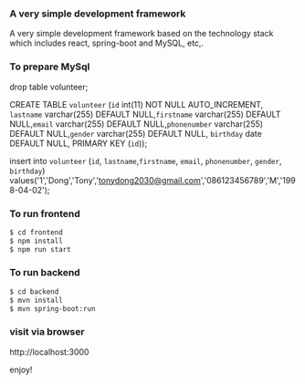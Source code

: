 ### A very simple development framework
A very simple development framework based on the technology stack which includes react, spring-boot and MySQL, etc,. 

### To prepare MySql
drop table volunteer; 

CREATE TABLE `volunteer` (`id` int(11) NOT NULL AUTO_INCREMENT, `lastname` varchar(255) DEFAULT NULL,`firstname` varchar(255) DEFAULT NULL,`email` varchar(255) DEFAULT NULL,`phonenumber` varchar(255) DEFAULT NULL,`gender` varchar(255) DEFAULT NULL,  `birthday` date DEFAULT NULL, PRIMARY KEY (`id`)); 

insert into `volunteer` (`id`, `lastname`,`firstname`, `email`, `phonenumber`, `gender`,  `birthday`) values('1','Dong','Tony','tonydong2030@gmail.com','086123456789','M','1998-04-02'); 

### To run frontend
```sh
$ cd frontend 
$ npm install 
$ npm run start 
```
### To run backend
```sh
$ cd backend 
$ mvn install 
$ mvn spring-boot:run 
```
### visit via browser
http://localhost:3000 

enjoy!
